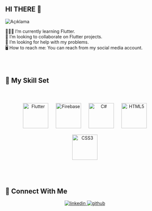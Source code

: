 ## HI THERE 👋
![Açıklama](https://i.pinimg.com/originals/16/69/e5/1669e57761ccc67fa5e31a09a54764d0.gif)

👩🏽‍💻 I’m currently learning Flutter.  
💼 I’m looking to collaborate on Flutter projects.  
🚨 I’m looking for help with my problems.  
🖥️ How to reach me: You can reach from my social media account.  

<br/>  <br>

## 🚀 My Skill Set  
  <br>

<div align="center">

<a href="https://flutter.dev/" target="_blank"><img style="margin: 10px" src="https://profilinator.rishav.dev/skills-assets/flutterio-icon.svg" alt="Flutter" height="80" /></a>
<a href="https://firebase.google.com/" target="_blank"><img style="margin: 10px" src="https://profilinator.rishav.dev/skills-assets/firebase.png" alt="Firebase" height="80" /></a>
<a href="https://learn.microsoft.com/en-us/dotnet/csharp/" target="_blank"><img style="margin: 10px" src="https://profilinator.rishav.dev/skills-assets/csharp-original.svg" alt="C#" height="80" /></a>
<a href="https://en.wikipedia.org/wiki/HTML5" target="_blank"><img style="margin: 10px" src="https://profilinator.rishav.dev/skills-assets/html5-original-wordmark.svg" alt="HTML5" height="80" /></a>
<a href="https://www.w3schools.com/css/" target="_blank"><img style="margin: 10px" src="https://profilinator.rishav.dev/skills-assets/css3-original-wordmark.svg" alt="CSS3" height="80" /></a>

</div>


  

<br/>  <br>



## 📨 Connect With Me  
<div align="center">

<a href="https://www.linkedin.com/in/elifakkurt/" target="_blank">
<img src=https://img.shields.io/badge/linkedin-%231E77B5.svg?&style=for-the-badge&logo=linkedin&logoColor=white alt=linkedin style="margin-bottom: 5px;" />
</a>
<a href="https://github.com/elifakkurtt" target="_blank">
<img src=https://img.shields.io/badge/github-%2324292e.svg?&style=for-the-badge&logo=github&logoColor=white alt=github style="margin-bottom: 5px;" />
</a>

</div>  
  

<br/>  




